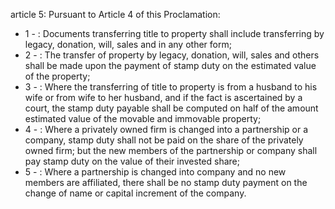 article 5: 
Pursuant to Article 4 of this Proclamation: 
<ul>
			<li>1 - : Documents transferring title to property shall include transferring by legacy, donation, will, sales and in any other form; <ul>
			</ul></li>			<li>2 - : The transfer of property by legacy, donation, will, sales and others shall be made upon the payment of stamp duty on the estimated value of the property;<ul>
			</ul></li>			<li>3 - : Where the transferring of title to property is from a husband to his wife or from wife to her husband, and if the fact is ascertained by a court, the stamp duty payable shall be computed on half of the amount estimated value of the movable and immovable property; <ul>
			</ul></li>			<li>4 - : Where a privately owned firm is changed into a partnership or a company, stamp duty shall not be paid on the share of the privately owned firm; but the new members of the partnership or company shall pay stamp duty on the value of their invested share; <ul>
			</ul></li>			<li>5 - : Where a partnership is changed into company and no new members are affiliated, there shall be no stamp duty payment on the change of name or capital increment of the company.<ul>
			</ul></li></ul>